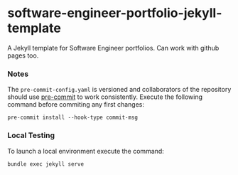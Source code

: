 # software-engineer-portfolio-jekyll-template

A Jekyll template for Software Engineer portfolios. Can work with github pages too.

### Notes
The ``pre-commit-config.yaml`` is versioned and collaborators of the repository should use [pre-commit](https://pre-commit.com/) to work consistently.
Execute the following command before commiting any first changes:

```console
pre-commit install --hook-type commit-msg
```

### Local Testing
To launch a local environment execute the command:

```console
bundle exec jekyll serve
```